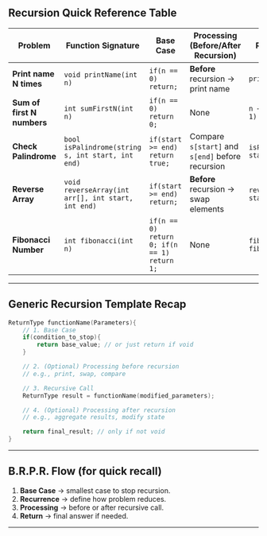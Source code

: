 ## **Recursion Quick Reference Table**

| Problem                    | Function Signature                                 | Base Case                                   | Processing (Before/After Recursion)              | Recursive Call                      | Return Value             |
| -------------------------- | -------------------------------------------------- | ------------------------------------------- | ------------------------------------------------ | ----------------------------------- | ------------------------ |
| **Print name N times**     | `void printName(int n)`                            | `if(n == 0) return;`                        | **Before** recursion → print name                | `printName(n-1)`                    | No return (`void`)       |
| **Sum of first N numbers** | `int sumFirstN(int n)`                             | `if(n == 0) return 0;`                      | None                                             | `n + sumFirstN(n-1)`                | Sum result               |
| **Check Palindrome**       | `bool isPalindrome(string s, int start, int end)`  | `if(start >= end) return true;`             | Compare `s[start]` and `s[end]` before recursion | `isPalindrome(s, start+1, end-1)`   | Boolean (`true`/`false`) |
| **Reverse Array**          | `void reverseArray(int arr[], int start, int end)` | `if(start >= end) return;`                  | **Before** recursion → swap elements             | `reverseArray(arr, start+1, end-1)` | No return (`void`)       |
| **Fibonacci Number**       | `int fibonacci(int n)`                             | `if(n == 0) return 0; if(n == 1) return 1;` | None                                             | `fibonacci(n-1) + fibonacci(n-2)`   | nth Fibonacci value      |

---

## **Generic Recursion Template Recap**

```cpp
ReturnType functionName(Parameters){
    // 1. Base Case
    if(condition_to_stop){
        return base_value; // or just return if void
    }

    // 2. (Optional) Processing before recursion
    // e.g., print, swap, compare

    // 3. Recursive Call
    ReturnType result = functionName(modified_parameters);

    // 4. (Optional) Processing after recursion
    // e.g., aggregate results, modify state

    return final_result; // only if not void
}
```

---

## **B.R.P.R. Flow (for quick recall)**

1. **Base Case** → smallest case to stop recursion.
2. **Recurrence** → define how problem reduces.
3. **Processing** → before or after recursive call.
4. **Return** → final answer if needed.

---
